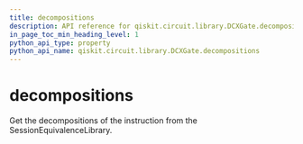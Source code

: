 ```yaml
---
title: decompositions
description: API reference for qiskit.circuit.library.DCXGate.decompositions
in_page_toc_min_heading_level: 1
python_api_type: property
python_api_name: qiskit.circuit.library.DCXGate.decompositions
---
```


# decompositions

Get the decompositions of the instruction from the SessionEquivalenceLibrary.

